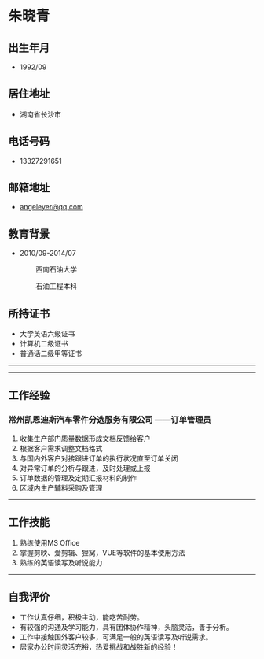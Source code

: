 # **朱晓青**
## **出生年月**
* 1992/09
## **居住地址**
* 湖南省长沙市
## **电话号码**
* 13327291651
## **邮箱地址**
* angeleyer@qq.com
## **教育背景**
* 2010/09-2014/07

&emsp;&emsp;&emsp;&emsp;西南石油大学

&emsp;&emsp;&emsp;&emsp;石油工程本科
## **所持证书**
* 大学英语六级证书
* 计算机二级证书
* 普通话二级甲等证书
---
---


## **工作经验**
### 常州凯恩迪斯汽车零件分选服务有限公司    ——订单管理员
1. 收集生产部门质量数据形成文档反馈给客户
2. 根据客户需求调整文档格式
3. 与国内外客户对接跟进订单的执行状况直至订单关闭
4. 对异常订单的分析与跟进，及时处理或上报
5. 订单数据的管理及定期汇报材料的制作
6. 区域内生产辅料采购及管理
---



## **工作技能**
1. 熟练使用MS Office
2. 掌握剪映、爱剪辑、狸窝，VUE等软件的基本使用方法
3. 熟练的英语读写及听说能力
---
## **自我评价**
* 工作认真仔细，积极主动，能吃苦耐劳。
* 有较强的沟通及学习能力，具有团体协作精神，头脑灵活，善于分析。
* 工作中接触国外客户较多，可满足一般的英语读写及听说需求。
* 居家办公时间灵活充裕，热爱挑战和战胜新的经验！



